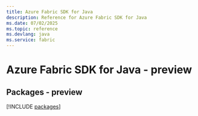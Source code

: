 ```yaml
---
title: Azure Fabric SDK for Java
description: Reference for Azure Fabric SDK for Java
ms.date: 07/02/2025
ms.topic: reference
ms.devlang: java
ms.service: fabric
---
```

# Azure Fabric SDK for Java - preview
## Packages - preview
[!INCLUDE [packages](fabric-index.md)]